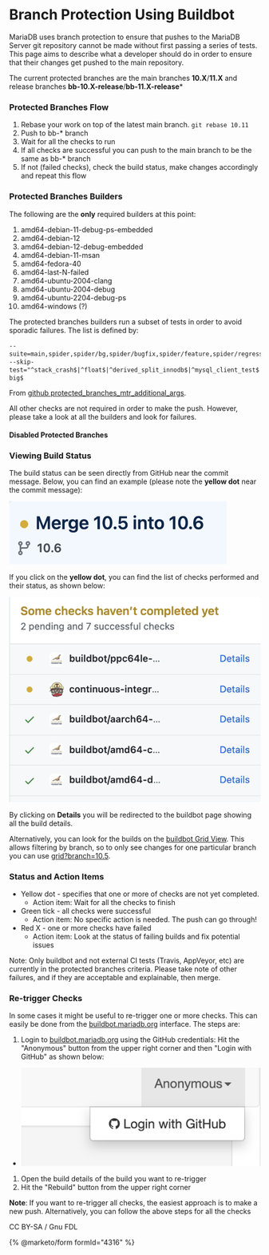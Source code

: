 # Branch Protection Using Buildbot

MariaDB uses branch protection to ensure that pushes to the MariaDB Server git repository cannot be made without first passing a series of tests. This page aims to describe what a developer should do in order to ensure that their changes get pushed to the main repository.

The current protected branches are the main branches **10.X**/**11.X** and release branches **bb-10.X-release**/**bb-11.X-release**\*

### Protected Branches Flow

1. Rebase your work on top of the latest main branch. `git rebase 10.11`
2. Push to bb-\* branch
3. Wait for all the checks to run
4. If all checks are successful you can push to the main branch to be the same as bb-\* branch
5. If not (failed checks), check the build status, make changes accordingly and repeat this flow

### Protected Branches Builders

The following are the **only** required builders at this point:

1. amd64-debian-11-debug-ps-embedded
2. amd64-debian-12
3. amd64-debian-12-debug-embedded
4. amd64-debian-11-msan
5. amd64-fedora-40
6. amd64-last-N-failed
7. amd64-ubuntu-2004-clang
8. amd64-ubuntu-2004-debug
9. amd64-ubuntu-2204-debug-ps
10. amd64-windows (?)

The protected branches builders run a subset of tests in order to avoid sporadic failures. The list is defined by:

```
--suite=main,spider,spider/bg,spider/bugfix,spider/feature,spider/regression/e1121,spider/regression/e112122 --skip-test="^stack_crash$|^float$|^derived_split_innodb$|^mysql_client_test$|^kill$|^processlist_not_embedded$|^sp-big$
```

From [github protected\_branches\_mtr\_additional\_args](https://github.com/MariaDB/buildbot/blob/main/master-protected-branches/master.cfg#L379).

All other checks are not required in order to make the push. However, please take a look at all the builders and look for failures.

#### Disabled Protected Branches

### Viewing Build Status

The build status can be seen directly from GitHub near the commit message. Below, you can find an example (please note the **yellow dot** near the commit message):

![Commit example](../../../../.gitbook/assets/branch-protection-using-buildbot/+image/commit-example.png)

If you click on the **yellow dot**, you can find the list of checks performed and their status, as shown below:

![Build status](../../../../.gitbook/assets/branch-protection-using-buildbot/+image/build-status.png)

By clicking on **Details** you will be redirected to the buildbot page showing all the build details.

Alternatively, you can look for the builds on the [buildbot Grid View](https://buildbot.mariadb.org/#/grid). This allows filtering by branch, so to only see changes for one particular branch you can use [grid?branch=10.5](https://buildbot.mariadb.org/#/grid?branch=10.5).

### Status and Action Items

* Yellow dot - specifies that one or more of checks are not yet completed.
  * Action item: Wait for all the checks to finish
* Green tick - all checks were successful
  * Action item: No specific action is needed. The push can go through!
* Red X - one or more checks have failed
  * Action item: Look at the status of failing builds and fix potential issues

Note: Only buildbot and not external CI tests (Travis, AppVeyor, etc) are currently in the protected branches criteria. Please take note of other failures, and if they are acceptable and explainable, then merge.

### Re-trigger Checks

In some cases it might be useful to re-trigger one or more checks. This can easily be done from the [buildbot.mariadb.org](https://buildbot.mariadb.org) interface. The steps are:

1. Login to [buildbot.mariadb.org](https://buildbot.mariadb.org) using the GitHub credentials: Hit the "Anonymous" button from the upper right corner and then "Login with GitHub" as shown below:

* ![Login](../../../../.gitbook/assets/branch-protection-using-buildbot/+image/login.png)

1. Open the build details of the build you want to re-trigger
2. Hit the "Rebuild" button from the upper right corner

**Note**: If you want to re-trigger all checks, the easiest approach is to make a new push. Alternatively, you can follow the above steps for all the checks

CC BY-SA / Gnu FDL

{% @marketo/form formId="4316" %}
